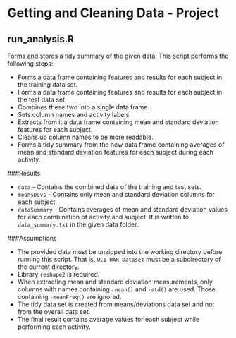 Getting and Cleaning Data - Project
===================================

run_analysis.R
--------------
Forms and stores a tidy summary of the given data. 
This script performs the following steps:
* Forms a data frame containing features and results for each subject in the training data set.
* Forms a data frame containing features and results for each subject in the test data set
* Combines these two into a single data frame.
* Sets column names and activity labels.
* Extracts from it a data frame containing mean and standard deviation features for each subject.
* Cleans up column names to be more readable.
* Forms a tidy summary from the new data frame containing averages of mean and standard deviation features for each subject during each activity.

###Results
* `data` - Contains the combined data of the training and test sets.
* `meansDevs` - Contains only mean and standard deviation columns for each subject.
* `dataSummary` - Contains averages of mean and standard deviation values for each combination of activity and subject. It is written to `data_summary.txt` in the given data folder.

###Assumptions
* The provided data must be unzipped into the working directory before running this script. That is, `UCI HAR Dataset` must be a subdirectory of the current directory.
* Library `reshape2` is required.
* When extracting mean and standard deviation measurements, only columns with names containing `-mean()` and `-std()` are used. Those containing `-meanFreq()` are ignored.
* The tidy data set is created from means/deviations data set and not from the overall data set.
* The final result contains average values for each subject while performing each activity.